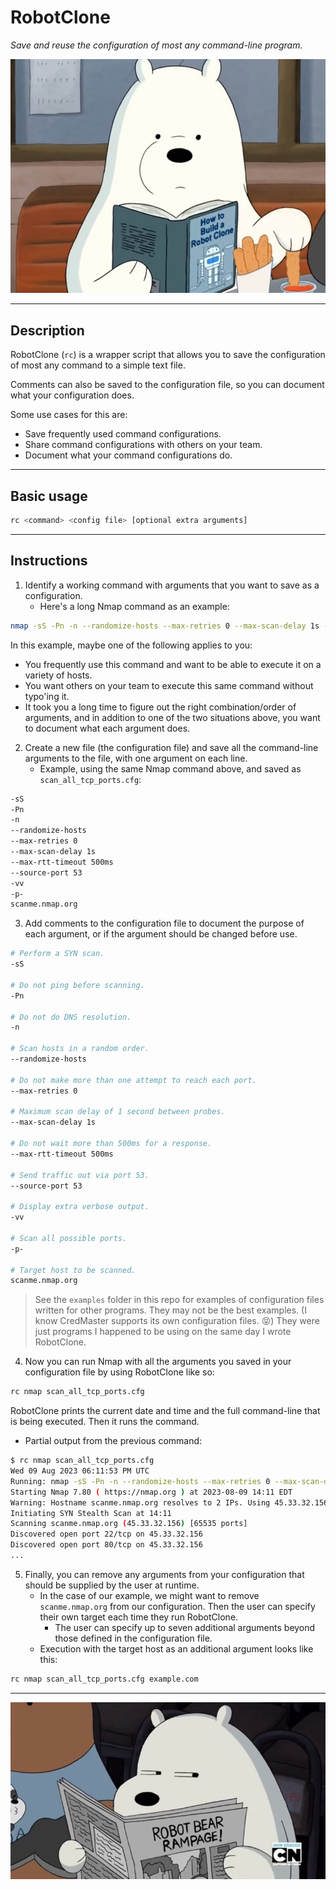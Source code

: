 # RobotClone

*Save and reuse the configuration of most any command-line program.*

![](./assets/robotclone.png)

---

## Description

RobotClone (`rc`) is a wrapper script that allows you to save the configuration of most any command to a simple text file.

Comments can also be saved to the configuration file, so you can document what your configuration does.

Some use cases for this are:

- Save frequently used command configurations.
- Share command configurations with others on your team.
- Document what your command configurations do.

---

## Basic usage

```bash
rc <command> <config file> [optional extra arguments]
```

---

## Instructions

1. Identify a working command with arguments that you want to save as a configuration. 
	- Here's a long Nmap command as an example:

```bash
nmap -sS -Pn -n --randomize-hosts --max-retries 0 --max-scan-delay 1s --max-rtt-timeout 500ms --source-port 53 -vv -p- scanme.nmap.org
```

In this example, maybe one of the following applies to you:
- You frequently use this command and want to be able to execute it on a variety of hosts.
- You want others on your team to execute this same command without typo'ing it.
- It took you a long time to figure out the right combination/order of arguments, and in addition to one of the two situations above, you want to document what each argument does.

2. Create a new file (the configuration file) and save all the command-line arguments to the file, with one argument on each line.
	- Example, using the same Nmap command above, and saved as `scan_all_tcp_ports.cfg`:

```bash
-sS
-Pn
-n
--randomize-hosts
--max-retries 0
--max-scan-delay 1s
--max-rtt-timeout 500ms
--source-port 53
-vv
-p-
scanme.nmap.org
```

3. Add comments to the configuration file to document the purpose of each argument, or if the argument should be changed before use.

```bash
# Perform a SYN scan.
-sS

# Do not ping before scanning.
-Pn

# Do not do DNS resolution.
-n

# Scan hosts in a random order.
--randomize-hosts

# Do not make more than one attempt to reach each port.
--max-retries 0

# Maximum scan delay of 1 second between probes.
--max-scan-delay 1s 

# Do not wait more than 500ms for a response.
--max-rtt-timeout 500ms

# Send traffic out via port 53.
--source-port 53 

# Display extra verbose output.
-vv

# Scan all possible ports.
-p-

# Target host to be scanned.
scanme.nmap.org
```

> See the  `examples` folder in this repo for examples of configuration files written for other programs. They may not be the best examples. (I know CredMaster supports its own configuration files. 😝) They were just programs I happened to be using on the same day I wrote RobotClone.

4. Now you can run Nmap with all the arguments you saved in your configuration file by using RobotClone like so:

```bash
rc nmap scan_all_tcp_ports.cfg
```

RobotClone prints the current date and time and the full command-line that is being executed. Then it runs the command.
- Partial output from the previous command:

```bash
$ rc nmap scan_all_tcp_ports.cfg
Wed 09 Aug 2023 06:11:53 PM UTC
Running: nmap -sS -Pn -n --randomize-hosts --max-retries 0 --max-scan-delay 1s  --max-rtt-timeout 500ms --source-port 53  -vv -p- scanme.nmap.org
Starting Nmap 7.80 ( https://nmap.org ) at 2023-08-09 14:11 EDT
Warning: Hostname scanme.nmap.org resolves to 2 IPs. Using 45.33.32.156.
Initiating SYN Stealth Scan at 14:11
Scanning scanme.nmap.org (45.33.32.156) [65535 ports]
Discovered open port 22/tcp on 45.33.32.156
Discovered open port 80/tcp on 45.33.32.156
...
```

5. Finally, you can remove any arguments from your configuration that should be supplied by the user at runtime.
	- In the case of our example, we might want to remove `scanme.nmap.org` from our configuration. Then the user can specify their own target each time they run RobotClone.
		- The user can specify up to seven additional arguments beyond those defined in the configuration file.
	- Execution with the target host as an additional argument looks like this:

```bash
rc nmap scan_all_tcp_ports.cfg example.com
```

---

![](./assets/rampage.png)

